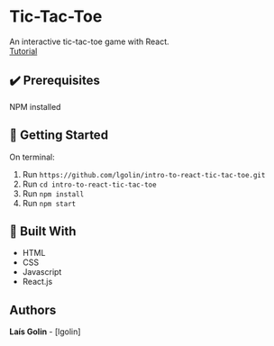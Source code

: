 # Tic-Tac-Toe

An interactive tic-tac-toe game with React.<br>
[Tutorial](https://reactjs.org/tutorial/tutorial.html#adding-time-travel)

## :heavy_check_mark: Prerequisites

NPM installed

## :checkered_flag: Getting Started

On terminal:

1. Run `https://github.com/lgolin/intro-to-react-tic-tac-toe.git`
2. Run `cd intro-to-react-tic-tac-toe`
3. Run `npm install`
4. Run `npm start`

## :construction: Built With

- HTML
- CSS
- Javascript
- React.js

## Authors

**Laís Golin** - [lgolin]
